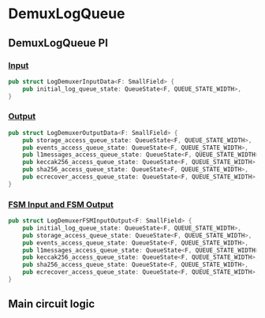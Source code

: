 # DemuxLogQueue

## DemuxLogQueue PI

### [Input](https://github.com/matter-labs/era-zkevm_circuits/blob/4fba537ccecc238e2da9c80844dc8c185e42466f/src/demux_log_queue/input.rs#L49)

```rust
pub struct LogDemuxerInputData<F: SmallField> {
    pub initial_log_queue_state: QueueState<F, QUEUE_STATE_WIDTH>,
}
```

### [Output](https://github.com/matter-labs/era-zkevm_circuits/blob/4fba537ccecc238e2da9c80844dc8c185e42466f/src/fsm_input_output/circuit_inputs/main_vm.rs#L33)

```rust
pub struct LogDemuxerOutputData<F: SmallField> {
    pub storage_access_queue_state: QueueState<F, QUEUE_STATE_WIDTH>,
    pub events_access_queue_state: QueueState<F, QUEUE_STATE_WIDTH>,
    pub l1messages_access_queue_state: QueueState<F, QUEUE_STATE_WIDTH>,
    pub keccak256_access_queue_state: QueueState<F, QUEUE_STATE_WIDTH>,
    pub sha256_access_queue_state: QueueState<F, QUEUE_STATE_WIDTH>,
    pub ecrecover_access_queue_state: QueueState<F, QUEUE_STATE_WIDTH>,
}
```

### [FSM Input and FSM Output](https://github.com/matter-labs/era-zkevm_circuits/blob/4fba537ccecc238e2da9c80844dc8c185e42466f/src/demux_log_queue/input.rs#L22)

```rust
pub struct LogDemuxerFSMInputOutput<F: SmallField> {
    pub initial_log_queue_state: QueueState<F, QUEUE_STATE_WIDTH>,
    pub storage_access_queue_state: QueueState<F, QUEUE_STATE_WIDTH>,
    pub events_access_queue_state: QueueState<F, QUEUE_STATE_WIDTH>,
    pub l1messages_access_queue_state: QueueState<F, QUEUE_STATE_WIDTH>,
    pub keccak256_access_queue_state: QueueState<F, QUEUE_STATE_WIDTH>,
    pub sha256_access_queue_state: QueueState<F, QUEUE_STATE_WIDTH>,
    pub ecrecover_access_queue_state: QueueState<F, QUEUE_STATE_WIDTH>,
}
```

## Main circuit logic